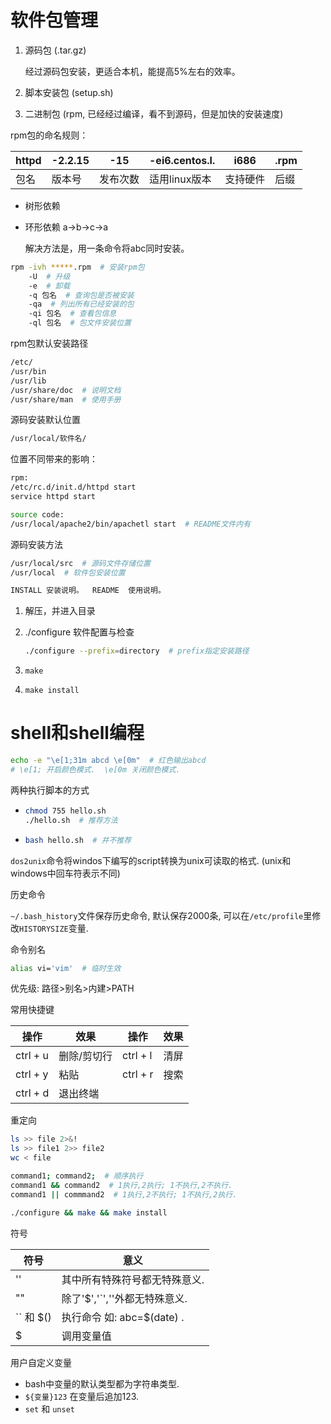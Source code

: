  # 软件包管理

1. 源码包 (.tar.gz)

   经过源码包安装，更适合本机，能提高5%左右的效率。

2. 脚本安装包 (setup.sh)

3. 二进制包 (rpm, 已经经过编译，看不到源码，但是加快的安装速度)



rpm包的命名规则：

| httpd | -2.2.15 | -15      | -ei6.centos.l. | i686     | .rpm |
| ----- | ------- | -------- | -------------- | -------- | ---- |
| 包名  | 版本号  | 发布次数 | 适用linux版本  | 支持硬件 | 后缀 |



- 树形依赖

- 环形依赖  a->b->c->a

  解决方法是，用一条命令将abc同时安装。



```sh
rpm -ivh *****.rpm  # 安装rpm包
    -U  # 升级
    -e  # 卸载
    -q 包名  # 查询包是否被安装
    -qa  # 列出所有已经安装的包
    -qi 包名  # 查看包信息
    -ql 包名  # 包文件安装位置
```

rpm包默认安装路径

```sh
/etc/
/usr/bin
/usr/lib
/usr/share/doc  # 说明文档
/usr/share/man  # 使用手册
```

源码安装默认位置

```sh
/usr/local/软件名/
```

位置不同带来的影响：

```sh
rpm:
/etc/rc.d/init.d/httpd start
service httpd start

source code:
/usr/local/apache2/bin/apachetl start  # README文件内有
```



源码安装方法

```sh
/usr/local/src  # 源码文件存储位置
/usr/local  # 软件包安装位置

INSTALL 安装说明。  README  使用说明。
```

1. 解压，并进入目录

2. ./configure 软件配置与检查

   ```sh
   ./configure --prefix=directory  # prefix指定安装路径
   ```

3. `make`

4. `make install`



# shell和shell编程

```sh
echo -e "\e[1;31m abcd \e[0m"  # 红色输出abcd
# \e[1; 开启颜色模式.  \e[0m 关闭颜色模式.
```



两种执行脚本的方式

- ```sh
  chmod 755 hello.sh
  ./hello.sh  # 推荐方法
  ```

- ```sh
  bash hello.sh  # 并不推荐
  ```

`dos2unix`命令将windos下编写的script转换为unix可读取的格式. (unix和windows中回车符表示不同)



历史命令

`~/.bash_history`文件保存历史命令, 默认保存2000条, 可以在`/etc/profile`里修改`HISTORYSIZE`变量.



命令别名

```sh
alias vi='vim'  # 临时生效
```

优先级: 路径>别名>内建>PATH



常用快捷键

| 操作     | 效果        | 操作     | 效果 |
| -------- | ----------- | -------- | ---- |
| ctrl + u | 删除/剪切行 | ctrl + l | 清屏 |
| ctrl + y | 粘贴        | ctrl + r | 搜索 |
| ctrl + d | 退出终端    |          |      |



重定向

```sh
ls >> file 2>&!
ls >> file1 2>> file2
wc < file
```

```sh
command1; command2;  # 顺序执行
command1 && command2  # 1执行,2执行; 1不执行,2不执行.
command1 || commmand2  # 1执行,2不执行; 1不执行,2执行.

./configure && make && make install
```



符号

| 符号      | 意义                           |
| --------- | ------------------------------ |
| ''        | 其中所有特殊符号都无特殊意义.  |
| ""        | 除了'$','`','\'外都无特殊意义. |
| `` 和 $() | 执行命令  如: abc=$(date) .    |
| $         | 调用变量值                     |



用户自定义变量

- bash中变量的默认类型都为字符串类型.
- `${变量}123` 在变量后追加123.
- `set` 和 `unset`



























